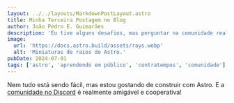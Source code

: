 ```yaml
---
layout: ../../layouts/MarkdownPostLayout.astro
title: Minha Terceira Postagem no Blog
author: João Pedro E. Guimarães
description: 'Eu tive alguns desafios, mas perguntar na comunidade realmente me ajudou!'
image:
  url: 'https://docs.astro.build/assets/rays.webp'
  alt: 'Miniaturas de raios do Astro.'
pubDate: 2024-07-01
tags: ['astro', 'aprendendo em público', 'contratempos', 'comunidade']
---
```


Nem tudo está sendo fácil, mas estou gostando de construir com Astro. E a [comunidade no Discord](https://astro.build/chat) é realmente amigável e cooperativa!
